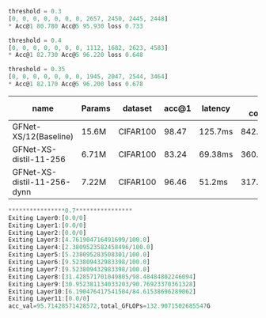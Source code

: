
```javascript
threshold = 0.3
[0, 0, 0, 0, 0, 0, 0, 2657, 2450, 2445, 2448]
* Acc@1 80.780 Acc@5 95.930 loss 0.733
```
```javascript
threshold = 0.4
[0, 0, 0, 0, 0, 0, 0, 1112, 1682, 2623, 4583]
* Acc@1 82.730 Acc@5 96.220 loss 0.648
```
```javascript
threshold = 0.35
[0, 0, 0, 0, 0, 0, 0, 1945, 2047, 2544, 3464]
* Acc@1 82.170 Acc@5 96.200 loss 0.678
```
| name | Params | dataset | acc@1 | latency | energy consumption |
| --- | --- | --- | --- | --- | --- |
| GFNet-XS/12(Baseline) | 15.6M | CIFAR100 | 98.47 | 125.7ms | 842.19mJ/100% |
| GFNet-XS-distil-11-256 | 6.71M | CIFAR100 | 83.24 | 69.38ms | 360.22mJ/42.8% |
| GFNet-XS-distil-11-256-dynn | 7.22M | CIFAR100 | 96.46 | 51.2ms | 317.44mJ/37.7% |

```javascript
****************0.7****************
Exiting Layer0:[0.0/0]
Exiting Layer1:[0.0/0]
Exiting Layer2:[0.0/0]
Exiting Layer3:[4.761904716491699/100.0]
Exiting Layer4:[2.3809523582458496/100.0]
Exiting Layer5:[5.238095283508301/100.0]
Exiting Layer6:[9.523809432983398/100.0]
Exiting Layer7:[9.523809432983398/100.0]
Exiting Layer8:[31.428571701049805/98.48484802246094]
Exiting Layer9:[30.952381134033203/90.76923370361328]
Exiting Layer10:[6.190476417541504/84.61538696289062]
Exiting Layer11:[0.0/0]
acc_val=95.71428571428572,total_GFLOPs=132.9071502685547G
```
